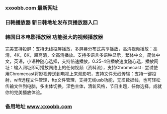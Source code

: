 ### xxoobb.com 最新网址
### 日韩播放器 新日韩地址发布页播放器入口
### 韩国日本电影播放器  功能强大的视频播放器
完美支持投屏：支持无线投屏播放，多屏幕分布式共享播放，高清视频播放：高清，4K，8K，超高清，全高清播放。支持多语言多语种显示，繁体中文，简体中文，英语，小语种随心选择，支持倍速播放，0.25-4倍播放速度随心选，播放网址：输入网址即可播放网络上的任何视频（资料流），支持Chromecast : 尝试使用Chromecast将影视传送到电视上来观影吧，支持文件无线传输：支持一键投射，wifi远程文件管理，ftp文件管理，支持无线usb功能，无须数据线，也可轻松传输文件到电脑，多主体切换，深色主体，清新风格，节日主题，任你选择，成就你的完美播放体验。
### 备用地址 www.xxoobb.com
